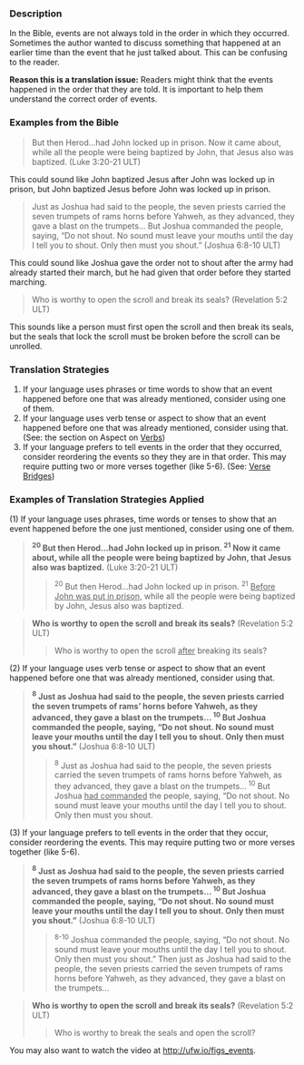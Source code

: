 

### Description

In the Bible, events are not always told in the order in which they occurred. Sometimes the author wanted to discuss something that happened at an earlier time than the event that he just talked about. This can be confusing to the reader.

**Reason this is a translation issue:** Readers might think that the events happened in the order that they are told. It is important to help them understand the correct order of events.

### Examples from the Bible

> But then Herod…had John locked up in prison. Now it came about, while all the people were being baptized by John, that Jesus also was baptized. (Luke 3:20-21 ULT)

This could sound like John baptized Jesus after John was locked up in prison, but John baptized Jesus before John was locked up in prison.

> Just as Joshua had said to the people, the seven priests carried the seven trumpets of rams horns before Yahweh, as they advanced, they gave a blast on the trumpets… But Joshua commanded the people, saying, “Do not shout. No sound must leave your mouths until the day I tell you to shout. Only then must you shout.”   (Joshua 6:8-10 ULT)

This could sound like Joshua gave the order not to shout after the army had already started their march, but he had given that order before they started marching.

> Who is worthy to open the scroll and break its seals? (Revelation 5:2 ULT)

This sounds like a person must first open the scroll and then break its seals, but the seals that lock the scroll must be broken before the scroll can be unrolled.

### Translation Strategies

1. If your language uses phrases or time words to show that an event happened before one that was already mentioned, consider using one of them.
1. If your language uses verb tense or aspect to show that an event happened before one that was already mentioned, consider using that. (See: the section on Aspect on [Verbs](../figs-verbs/01.md))
1. If your language prefers to tell events in the order that they occurred, consider reordering the events so they they are in that order. This may require putting two or more verses together (like 5-6). (See: [Verse Bridges](../translate-versebridge/01.md))

### Examples of Translation Strategies Applied

(1) If your language uses phrases, time words or tenses to show that an event happened before the one just mentioned, consider using one of them.

> **<sup> 20</sup> But then Herod…had John locked up in prison. <sup> 21</sup> Now it came about, while all the people were being baptized by John, that Jesus also was baptized.** (Luke 3:20-21 ULT)
>> <sup> 20</sup> But then Herod…had John locked up in prison. <sup> 21</sup> <u>Before John was put in prison,</u> while all the people were being baptized by John, Jesus also was baptized.

> **Who is worthy to open the scroll and break its seals?** (Revelation 5:2 ULT)
>> Who is worthy to open the scroll <u>after</u> breaking its seals?

(2) If your language uses verb tense or aspect to show that an event happened before one that was already mentioned, consider using that.

> **<sup> 8</sup> Just as Joshua had said to the people, the seven priests carried the seven trumpets of rams’ horns before Yahweh, as they advanced, they gave a blast on the trumpets…<sup> 10</sup> But Joshua commanded the people, saying, “Do not shout. No sound must leave your mouths until the day I tell you to shout. Only then must you shout.”** (Joshua 6:8-10 ULT)
>> <sup> 8</sup> Just as Joshua had said to the people, the seven priests carried the seven trumpets of rams horns before Yahweh, as they advanced, they gave a blast on the trumpets…<sup> 10</sup> But Joshua <u>had commanded</u> the people, saying, “Do not shout. No sound must leave your mouths until the day I tell you to shout. Only then must you shout.

(3) If your language prefers to tell events in the order that they occur, consider reordering the events. This may require putting two or more verses together (like 5-6).

> **<sup> 8</sup> Just as Joshua had said to the people, the seven priests carried the seven trumpets of rams horns before Yahweh, as they advanced, they gave a blast on the trumpets…<sup> 10</sup> But Joshua commanded the people, saying, “Do not shout. No sound must leave your mouths until the day I tell you to shout. Only then must you shout.”** (Joshua 6:8-10 ULT)
>> <sup> 8-10</sup> Joshua commanded the people, saying, “Do not shout. No sound must leave your mouths until the day I tell you to shout. Only then must you shout.” Then just as Joshua had said to the people, the seven priests carried the seven trumpets of rams horns before Yahweh, as they advanced, they gave a blast on the trumpets…

> **Who is worthy to open the scroll and break its seals?** (Revelation 5:2 ULT)
>> Who is worthy to break the seals and open the scroll?


You may also want to watch the video at http://ufw.io/figs_events.
